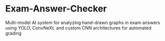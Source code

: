 # Exam-Answer-Checker
Multi-model AI system for analyzing hand-drawn graphs in exam answers using YOLO, ConvNeXt, and custom CNN architectures for automated grading
